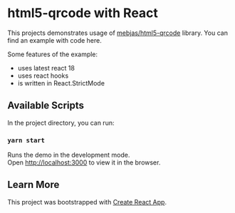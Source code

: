 # html5-qrcode with React

This projects demonstrates usage of [mebjas/html5-qrcode](https://github.com/mebjas/html5-qrcode) library. You can find an example with code here.

Some features of the example:
- uses latest react 18
- uses react hooks
- is written in React.StrictMode

## Available Scripts

In the project directory, you can run:

### `yarn start`

Runs the demo in the development mode.\
Open [http://localhost:3000](http://localhost:3000) to view it in the browser.

## Learn More

This project was bootstrapped with [Create React App](https://github.com/facebook/create-react-app).
